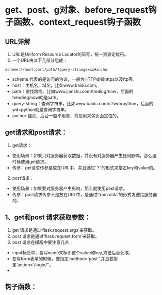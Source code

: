 # get、post、g对象、before_request钩子函数、context_request钩子函数

## URL详解

1. URL是Uniform Resource Locator的简写，统一资源定位符。
2. 一个URL由以下几部分组成：

``` url
scheme://host:port/path/?query-string=xxx#anchor
```

* scheme:代表的是访问的协议，一般为HTTP或者https以及ftp等。
* host：主机名，域名，比如www.baidu.com。
* path：查找路径。比如www.jianshu.com/treding/now，后面的trending/now就是path。
* query-string：查询字符串，比如www.baidu.com/s?wd=python，后面的wd=python就是查询字符串。
* anchor:锚点，后台一般不用管，前段用来做页面定位的。

## get请求和post请求：

1. get请求：
* 使用场景：如果只对服务器获取数据，并没有对服务器产生任何影响，那么这时候使用get请求。
* 传参：get请求传参是放在URL中，并且通过‘？’的形式来指定key和value的。

2. post请求：
* 使用场景：如果要对服务器产生影响，那么就使用post请求。
* 传参：post请求传参不是放在URL中，是通过‘from data’的形式发送给服务器的。

## 1、get和post 请求获取参数：

1. get 请求是通过‘flask.request.args’来获取。
2. post 请求是通过‘flask.request.form’来获取。
3. post 请求在模版中要注意几点：

* input标签中，要写name来标识这个value和key,方便后台获取。
* 在写form表单的时候，要指定‘method='post'’,并且要指定‘action='/login/'’。
* 

## 钩子函数：


